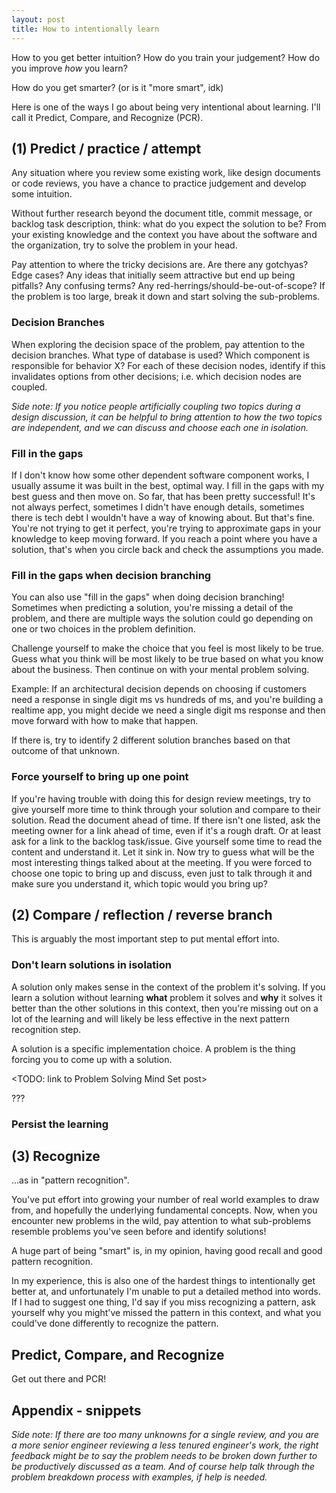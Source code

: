 ```yaml
---
layout: post
title: How to intentionally learn
---
```


How to you get better intuition? How do you train your judgement? How do you improve _how_ you learn?

How do you get smarter? (or is it "more smart", idk)

Here is one of the ways I go about being very intentional about learning. I'll call it Predict, Compare, and Recognize (PCR).

## (1) Predict / practice / attempt

Any situation where you review some existing work, like design documents or code reviews, you have a chance to practice judgement and develop some intuition.

Without further research beyond the document title, commit message, or backlog task description, think: what do you expect the solution to be? From your existing knowledge and the context you have about the software and the organization, try to solve the problem in your head.

Pay attention to where the tricky decisions are. Are there any gotchyas? Edge cases? Any ideas that initially seem attractive but end up being pitfalls? Any confusing terms? Any red-herrings/should-be-out-of-scope? If the problem is too large, break it down and start solving the sub-problems.

### Decision Branches

When exploring the decision space of the problem, pay attention to the decision branches. What type of database is used? Which component is responsible for behavior X? For each of these decision nodes, identify if this invalidates options from other decisions; i.e. which decision nodes are coupled.

_Side note: If you notice people artificially coupling two topics during a design discussion, it can be helpful to bring attention to how the two topics are independent, and we can discuss and choose each one in isolation._

### Fill in the gaps

If I don't know how some other dependent software component works, I usually assume it was built in the best, optimal way. I fill in the gaps with my best guess and then move on. So far, that has been pretty successful! It's not always perfect, sometimes I didn't have enough details, sometimes there is tech debt I wouldn't have a way of knowing about. But that's fine. You're not trying to get it perfect, you're trying to approximate gaps in your knowledge to keep moving forward. If you reach a point where you have a solution, that's when you circle back and check the assumptions you made.

### Fill in the gaps when decision branching

You can also use "fill in the gaps" when doing decision branching! Sometimes when predicting a solution, you're missing a detail of the problem, and there are multiple ways the solution could go depending on one or two choices in the problem definition.

Challenge yourself to make the choice that you feel is most likely to be true. Guess what you think will be most likely to be true based on what you know about the business. Then continue on with your mental problem solving.

Example: If an architectural decision depends on choosing if customers need a response in single digit ms vs hundreds of ms, and you're building a realtime app, you might decide we need a single digit ms response and then move forward with how to make that happen.

If there is, try to identify 2 different solution branches based on that outcome of that unknown.


### Force yourself to bring up one point

If you're having trouble with doing this for design review meetings, try to give yourself more time to think through your solution and compare to their solution. Read the document ahead of time. If there isn't one listed, ask the meeting owner for a link ahead of time, even if it's a rough draft. Or at least ask for a link to the backlog task/issue. Give yourself some time to read the content and understand it. Let it sink in. Now try to guess what will be the most interesting things talked about at the meeting. If you were forced to choose one topic to bring up and discuss, even just to talk through it and make sure you understand it, which topic would you bring up?

## (2) Compare / reflection / reverse branch

This is arguably the most important step to put mental effort into.



### Don't learn solutions in isolation

A solution only makes sense in the context of the problem it's solving. If you learn a solution without learning **what** problem it solves and **why** it solves it better than the other solutions in this context, then you're missing out on a lot of the learning and will likely be less effective in the next pattern recognition step.

A solution is a specific implementation choice. A problem is the thing forcing you to come up with a solution.

<TODO: link to Problem Solving Mind Set post>

???

### Persist the learning

## (3) Recognize

...as in "pattern recognition".

You've put effort into growing your number of real world examples to draw from, and hopefully the underlying fundamental concepts. Now, when you encounter new problems in the wild, pay attention to what sub-problems resemble problems you've seen before and identify solutions!

A huge part of being "smart" is, in my opinion, having good recall and good pattern recognition.

In my experience, this is also one of the hardest things to intentionally get better at, and unfortunately I'm unable to put a detailed method into words. If I had to suggest one thing, I'd say if you miss recognizing a pattern, ask yourself why you might've missed the pattern in this context, and what you could've done differently to recognize the pattern.

## Predict, Compare, and Recognize

Get out there and PCR!

## Appendix - snippets

_Side note: If there are too many unknowns for a single review, and you are a more senior engineer reviewing a less tenured engineer's work, the right feedback might be to say the problem needs to be broken down further to be productively discussed as a team. And of course help talk through the problem breakdown process with examples, if help is needed._
